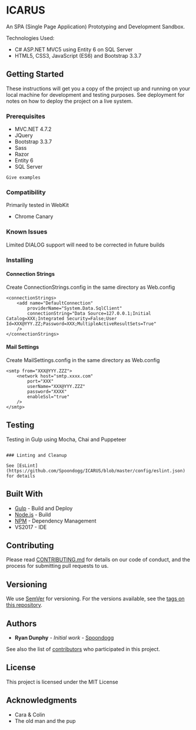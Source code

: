 ﻿# ICARUS
An SPA (Single Page Application) Prototyping and Development Sandbox.

Technologies Used:
  - C# ASP.NET MVC5 using Entity 6 on SQL Server 
  - HTML5, CSS3, JavaScript (ES6) and Bootstrap 3.3.7


## Getting Started

These instructions will get you a copy of the project up and running on your local machine for development and testing purposes. See deployment for notes on how to deploy the project on a live system.

### Prerequisites

* MVC.NET 4.7.2
* JQuery
* Bootstrap 3.3.7
* Sass
* Razor
* Entity 6
* SQL Server

```
Give examples
```

### Compatibility

Primarily tested in WebKit 

* Chrome Canary

### Known Issues

Limited DIALOG support will need to be corrected in future builds

### Installing

#### Connection Strings

Create ConnectionStrings.config in the same directory as Web.config
~~~~
<connectionStrings>
	<add name="DefaultConnection"
		providerName="System.Data.SqlClient"
		connectionString="Data Source=127.0.0.1;Initial Catalog=XXX;Integrated Security=False;User Id=XXX@YYY.ZZ;Password=XXX;MultipleActiveResultSets=True"
	/>
</connectionStrings>
~~~~


#### Mail Settings

Create MailSettings.config in the same directory as Web.config
~~~~
<smtp from="XXX@YYY.ZZZ">        
	<network host="smtp.xxxx.com"
		port="XXX"
		userName="XXX@YYY.ZZZ"
		password="XXXX"
		enableSsl="true"
	/>        
</smtp>
~~~~


## Testing

Testing in Gulp using Mocha, Chai and Puppeteer

```

### Linting and Cleanup

See [EsLint](https://github.com/Spoondogg/ICARUS/blob/master/config/eslint.json) for details

```

## Built With

* [Gulp](https://gulpjs.com/) - Build and Deploy
* [Node.js](https://nodejs.org) - Build
* [NPM](https://www.npmjs.com/) - Dependency Management
* VS2017 - IDE

## Contributing

Please read [CONTRIBUTING.md](https://github.com/Spoondogg/ICARUS/blob/master/CHANGELOG.md) for details on our code of conduct, and the process for submitting pull requests to us.

## Versioning

We use [SemVer](http://semver.org/) for versioning. For the versions available, see the [tags on this repository](https://github.com/Spoondogg/ICARUS/tags). 

## Authors

* **Ryan Dunphy** - *Initial work* - [Spoondogg](https://github.com/Spoondogg)

See also the list of [contributors](https://github.com/Spoondogg/ICARUS/contributors) who participated in this project.

## License

This project is licensed under the MIT License 

## Acknowledgments

* Cara & Colin
* The old man and the pup
